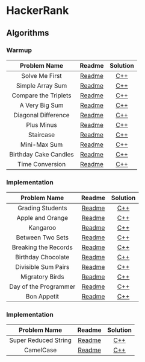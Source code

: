 # HackerRank

## Algorithms

### Warmup

| Problem Name | Readme | Solution |
|:------------:|:------:|:--------:|
| Solve Me First | [Readme](https://github.com/BiermanM/HackerRank/blob/master/Warmup/Solve%20Me%20First.pdf) | [C++](https://github.com/BiermanM/HackerRank/blob/master/Warmup/Solve%20Me%20First.cpp) |
| Simple Array Sum | [Readme](https://github.com/BiermanM/HackerRank/blob/master/Warmup/Simple%20Array%20Sum.pdf) | [C++](https://github.com/BiermanM/HackerRank/blob/master/Warmup/Simple%20Array%20Sum.cpp) |
| Compare the Triplets | [Readme](https://github.com/BiermanM/HackerRank/blob/master/Warmup/Compare%20the%20Triplets.pdf) | [C++](https://github.com/BiermanM/HackerRank/blob/master/Warmup/Compare%20the%20Triplets.cpp) |
| A Very Big Sum | [Readme](https://github.com/BiermanM/HackerRank/blob/master/Warmup/A%20Very%20Big%20Sum.pdf) | [C++](https://github.com/BiermanM/HackerRank/blob/master/Warmup/A%20Very%20Big%20Sum.cpp) |
| Diagonal Difference | [Readme](https://github.com/BiermanM/HackerRank/blob/master/Warmup/Diagonal%20Difference.pdf) | [C++](https://github.com/BiermanM/HackerRank/blob/master/Warmup/Diagonal%20Difference.cpp) |
| Plus Minus | [Readme](https://github.com/BiermanM/HackerRank/blob/master/Warmup/Plus%20Minus.pdf) | [C++](https://github.com/BiermanM/HackerRank/blob/master/Warmup/Plus%20Minus.cpp) |
| Staircase | [Readme](https://github.com/BiermanM/HackerRank/blob/master/Warmup/Staircase.pdf) | [C++](https://github.com/BiermanM/HackerRank/blob/master/Warmup/Staircase.cpp) |
| Mini-Max Sum | [Readme](https://github.com/BiermanM/HackerRank/blob/master/Warmup/Mini-Max%20Sum.pdf) | [C++](https://github.com/BiermanM/HackerRank/blob/master/Warmup/Mini-Max%20Sum.cpp) |
| Birthday Cake Candles | [Readme](https://github.com/BiermanM/HackerRank/blob/master/Warmup/Birthday%20Cake%20Candles.pdf) | [C++](https://github.com/BiermanM/HackerRank/blob/master/Warmup/Birthday%20Cake%20Candles.cpp) |
| Time Conversion | [Readme](https://github.com/BiermanM/HackerRank/blob/master/Warmup/Time%20Conversion.pdf) | [C++](https://github.com/BiermanM/HackerRank/blob/master/Warmup/Time%20Conversion.cpp) |

### Implementation

| Problem Name | Readme | Solution |
|:------------:|:------:|:--------:|
| Grading Students | [Readme](https://github.com/BiermanM/HackerRank/blob/master/Implementation/Grading%20Students.pdf) | [C++](https://github.com/BiermanM/HackerRank/blob/master/Implementation/Grading%20Students.cpp) |
| Apple and Orange | [Readme](https://github.com/BiermanM/HackerRank/blob/master/Implementation/Apple%20and%20Orange.pdf) | [C++](https://github.com/BiermanM/HackerRank/blob/master/Implementation/Apple%20and%20Orange.cpp) |
| Kangaroo | [Readme](https://github.com/BiermanM/HackerRank/blob/master/Implementation/Kangaroo.pdf) | [C++](https://github.com/BiermanM/HackerRank/blob/master/Implementation/Kangaroo.cpp) |
| Between Two Sets | [Readme](https://github.com/BiermanM/HackerRank/blob/master/Implementation/Between%20Two%20Sets.pdf) | [C++](https://github.com/BiermanM/HackerRank/blob/master/Implementation/Between%20Two%20Sets.cpp) |
| Breaking the Records | [Readme](https://github.com/BiermanM/HackerRank/blob/master/Implementation/Breaking%20the%20Records.pdf) | [C++](https://github.com/BiermanM/HackerRank/blob/master/Implementation/Breaking%20the%20Records.cpp) |
| Birthday Chocolate | [Readme](https://github.com/BiermanM/HackerRank/blob/master/Implementation/Birthday%20Chocolate.pdf) | [C++](https://github.com/BiermanM/HackerRank/blob/master/Implementation/Birthday%20Chocolate.cpp) |
| Divisible Sum Pairs | [Readme](https://github.com/BiermanM/HackerRank/blob/master/Implementation/Divisible%20Sum%20Pairs.pdf) | [C++](https://github.com/BiermanM/HackerRank/blob/master/Implementation/Divisible%20Sum%20Pairs.cpp) |
| Migratory Birds | [Readme](https://github.com/BiermanM/HackerRank/blob/master/Implementation/Migratory%20Birds.pdf) | [C++](https://github.com/BiermanM/HackerRank/blob/master/Implementation/Migratory%20Birds.cpp) |
| Day of the Programmer | [Readme](https://github.com/BiermanM/HackerRank/blob/master/Implementation/Day%20of%20the%20Programmer.pdf) | [C++](https://github.com/BiermanM/HackerRank/blob/master/Implementation/Day%20of%20the%20Programmer.cpp) |
| Bon Appetit | [Readme](https://github.com/BiermanM/HackerRank/blob/master/Implementation/Bon%20Appetit.pdf) | [C++](https://github.com/BiermanM/HackerRank/blob/master/Implementation/Bon%20Appetit.cpp) |

### Implementation

| Problem Name | Readme | Solution |
|:------------:|:------:|:--------:|
| Super Reduced String | [Readme](https://github.com/BiermanM/HackerRank/blob/master/Strings/Super%20Reduced%20String.pdf) | [C++](https://github.com/BiermanM/HackerRank/blob/master/Strings/Super%20Reduced%20String.cpp) |
| CamelCase | [Readme](https://hackerrank-challenge-pdfs.s3.amazonaws.com/22578-camelcase-English?AWSAccessKeyId=AKIAJ4WZFDFQTZRGO3QA&Expires=1514439183&Signature=jbDikKFzX5Cpj06umZG7bvz33oY%3D&response-content-disposition=inline%3B%20filename%3Dcamelcase-English.pdf&response-content-type=application%2Fpdf) | [C++](https://github.com/BiermanM/HackerRank/blob/master/Strings/CamelCase.cpp) |
